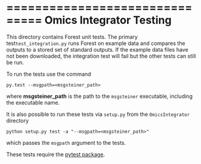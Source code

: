 ===============================
Omics Integrator Testing
===============================

This directory contains Forest unit tests.  The primary test`test_integration.py`
runs Forest on example data and compares the outputs to a stored set of standard outputs.
If the example data files have not been downloaded, the integration test will fail
but the other tests can still be run.

To run the tests use the command
```
py.test --msgpath=<msgsteiner_path>
```
where **msgsteiner_path** is the path to the `msgsteiner` executable, including the executable name.

It is also possible to run these tests via `setup.py` from the `OmicsIntegrator` directory
```
python setup.py test -a "--msgpath=<msgsteiner_path>"
```
which passes the `msgpath` argument to the tests.

These tests require the [pytest package](https://pytest.org/latest/getting-started.html).